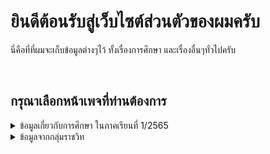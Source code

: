 <script> alert("Under Construction") </script>


# ยินดีต้อนรับสู่เว็บไซต์ส่วนตัวของผมครับ
นี่คือที่ที่ผมจะเก็บข้อมูลต่างๆไว้ ทั้งเรื่องการศึกษา และเรื่องอื่นๆทั่วไปครับ

<br>

## กรุณาเลือกหน้าเพจที่ท่านต้องการ

<details><summary>ข้อมูลเกี่ยวกับการศึกษา ในภาคเรียนที่ 1/2565</summary>
  
[Robotic AI](https://korn41125.github.io/robotic-ai/links)
  
</details>

<details><summary>ข้อมูลจากกลุ่มราชวิท</summary>
  
(Coming Soon)
  
</details>
